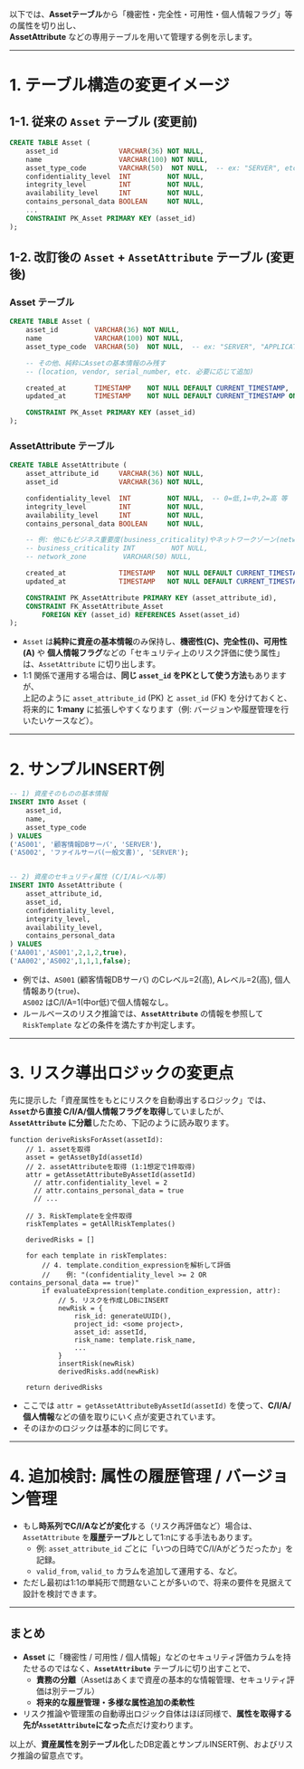 以下では、**Assetテーブル**から「機密性・完全性・可用性・個人情報フラグ」等の属性を切り出し、  
**AssetAttribute** などの専用テーブルを用いて管理する例を示します。

---

# **1. テーブル構造の変更イメージ**

## 1-1. **従来**の `Asset` テーブル (変更前)

```sql
CREATE TABLE Asset (
    asset_id               VARCHAR(36) NOT NULL,
    name                   VARCHAR(100) NOT NULL,
    asset_type_code        VARCHAR(50)  NOT NULL,  -- ex: "SERVER", etc.
    confidentiality_level  INT         NOT NULL,
    integrity_level        INT         NOT NULL,
    availability_level     INT         NOT NULL,
    contains_personal_data BOOLEAN     NOT NULL,
    ...
    CONSTRAINT PK_Asset PRIMARY KEY (asset_id)
);
```

## 1-2. **改訂後**の `Asset` + `AssetAttribute` テーブル (変更後)

### **Asset** テーブル

```sql
CREATE TABLE Asset (
    asset_id         VARCHAR(36) NOT NULL,
    name             VARCHAR(100) NOT NULL,
    asset_type_code  VARCHAR(50)  NOT NULL,  -- ex: "SERVER", "APPLICATION" etc.

    -- その他、純粋にAssetの基本情報のみ残す
    -- (location, vendor, serial_number, etc. 必要に応じて追加)

    created_at       TIMESTAMP    NOT NULL DEFAULT CURRENT_TIMESTAMP,
    updated_at       TIMESTAMP    NOT NULL DEFAULT CURRENT_TIMESTAMP ON UPDATE CURRENT_TIMESTAMP,

    CONSTRAINT PK_Asset PRIMARY KEY (asset_id)
);
```

### **AssetAttribute** テーブル

```sql
CREATE TABLE AssetAttribute (
    asset_attribute_id     VARCHAR(36) NOT NULL,
    asset_id               VARCHAR(36) NOT NULL,

    confidentiality_level  INT         NOT NULL,  -- 0=低,1=中,2=高 等
    integrity_level        INT         NOT NULL,
    availability_level     INT         NOT NULL,
    contains_personal_data BOOLEAN     NOT NULL,

    -- 例: 他にもビジネス重要度(business_criticality)やネットワークゾーン(network_zone)等を追加
    -- business_criticality INT         NOT NULL,
    -- network_zone         VARCHAR(50) NULL,

    created_at             TIMESTAMP   NOT NULL DEFAULT CURRENT_TIMESTAMP,
    updated_at             TIMESTAMP   NOT NULL DEFAULT CURRENT_TIMESTAMP ON UPDATE CURRENT_TIMESTAMP,

    CONSTRAINT PK_AssetAttribute PRIMARY KEY (asset_attribute_id),
    CONSTRAINT FK_AssetAttribute_Asset 
        FOREIGN KEY (asset_id) REFERENCES Asset(asset_id)
);
```

- `Asset` は**純粋に資産の基本情報**のみ保持し、**機密性(C)、完全性(I)、可用性(A)** や **個人情報フラグ**などの「セキュリティ上のリスク評価に使う属性」は、`AssetAttribute` に切り出します。  
- 1:1 関係で運用する場合は、**同じ `asset_id` をPKとして使う方法**もありますが、  
  上記のように `asset_attribute_id` (PK) と `asset_id` (FK) を分けておくと、将来的に **1:many** に拡張しやすくなります（例: バージョンや履歴管理を行いたいケースなど）。

---

# **2. サンプルINSERT例**

```sql
-- 1) 資産そのものの基本情報
INSERT INTO Asset (
    asset_id, 
    name, 
    asset_type_code
) VALUES
('AS001', '顧客情報DBサーバ', 'SERVER'),
('AS002', 'ファイルサーバ(一般文書)', 'SERVER');


-- 2) 資産のセキュリティ属性 (C/I/Aレベル等)
INSERT INTO AssetAttribute (
    asset_attribute_id,
    asset_id,
    confidentiality_level,
    integrity_level,
    availability_level,
    contains_personal_data
) VALUES
('AA001','AS001',2,1,2,true),
('AA002','AS002',1,1,1,false);
```

- 例では、`AS001` (顧客情報DBサーバ) のCレベル=2(高), Aレベル=2(高), 個人情報あり(`true`)、  
  `AS002` はC/I/A=1(中or低)で個人情報なし。
- ルールベースのリスク推論では、**`AssetAttribute`** の情報を参照して `RiskTemplate` などの条件を満たすか判定します。

---

# **3. リスク導出ロジックの変更点**

先に提示した「資産属性をもとにリスクを自動導出するロジック」では、  
**`Asset`から直接 C/I/A/個人情報フラグを取得**していましたが、  
**`AssetAttribute` に分離**したため、下記のように読み取ります。

```pseudo
function deriveRisksForAsset(assetId):
    // 1. assetを取得
    asset = getAssetById(assetId)
    // 2. assetAttributeを取得 (1:1想定で1件取得)
    attr = getAssetAttributeByAssetId(assetId)
      // attr.confidentiality_level = 2
      // attr.contains_personal_data = true
      // ...

    // 3. RiskTemplateを全件取得
    riskTemplates = getAllRiskTemplates()

    derivedRisks = []

    for each template in riskTemplates:
        // 4. template.condition_expressionを解析して評価
        //    例: "(confidentiality_level >= 2 OR contains_personal_data == true)"
        if evaluateExpression(template.condition_expression, attr):
            // 5. リスクを作成しDBにINSERT
            newRisk = {
                risk_id: generateUUID(),
                project_id: <some project>,
                asset_id: assetId,
                risk_name: template.risk_name,
                ...
            }
            insertRisk(newRisk)
            derivedRisks.add(newRisk)

    return derivedRisks
```

- ここでは `attr = getAssetAttributeByAssetId(assetId)` を使って、**C/I/A/個人情報**などの値を取りにいく点が変更されています。
- そのほかのロジックは基本的に同じです。

---

# **4. 追加検討: 属性の履歴管理 / バージョン管理**

- もし**時系列でC/I/Aなどが変化**する（リスク再評価など）場合は、`AssetAttribute` を**履歴テーブル**として1:nにする手法もあります。  
  - 例: `asset_attribute_id` ごとに「いつの日時でC/I/Aがどうだったか」を記録。  
  - `valid_from`, `valid_to` カラムを追加して運用する、など。
- ただし最初は1:1の単純形で問題ないことが多いので、将来の要件を見据えて設計を検討できます。

---

## **まとめ**

- **Asset** に「機密性 / 可用性 / 個人情報」などのセキュリティ評価カラムを持たせるのではなく、**`AssetAttribute`** テーブルに切り出すことで、  
  - **責務の分離**（Assetはあくまで資産の基本的な情報管理、セキュリティ評価は別テーブル）  
  - **将来的な履歴管理・多様な属性追加の柔軟性**  
- リスク推論や管理策の自動導出ロジック自体はほぼ同様で、**属性を取得する先が`AssetAttribute`になった**点だけ変わります。

以上が、**資産属性を別テーブル化**したDB定義とサンプルINSERT例、およびリスク推論の留意点です。